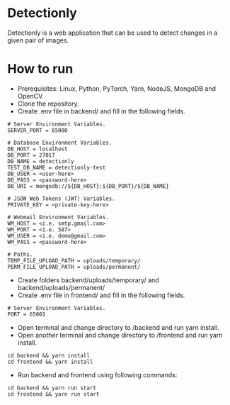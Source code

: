 # Detectionly
Detectionly is a web application that can be used to detect changes in a given pair of images.

# How to run

  - Prerequisites: Linux, Python, PyTorch, Yarn, NodeJS, MongoDB and OpenCV.
  - Clone the repository.
  - Create .env file in backend/ and fill in the following fields.
```
# Server Environment Variables.
SERVER_PORT = 65000

# Database Environment Variables.
DB_HOST = localhost
DB_PORT = 27017
DB_NAME = detectionly
TEST_DB_NAME = detectionly-test
DB_USER = <user-here>
DB_PASS = <password-here>
DB_URI = mongodb://${DB_HOST}:${DB_PORT}/${DB_NAME}

# JSON Web Tokens (JWT) Variables.
PRIVATE_KEY = <private-key-here>

# Webmail Environment Variables.
WM_HOST = <i.e. smtp.gmail.com>
WM_PORT = <i.e. 587>
WM_USER = <i.e. demo@gmail.com>
WM_PASS = <password-here>

# Paths.
TEMP_FILE_UPLOAD_PATH = uploads/temporary/
PERM_FILE_UPLOAD_PATH = uploads/permanent/
```

  - Create folders backend/uploads/temporary/ and backend/uploads/permanent/
  - Create .env file in frontend/ and fill in the following fields.
```
# Server Environment Variables.
PORT = 65001
```

  - Open terminal and change directory to /backend and run yarn install.
  - Open another terminal and change directory to /frontend and run yarn install.
```
cd backend && yarn install
cd frontend && yarn install
```
  - Run backend and frontend using following commands:
```
cd backend && yarn run start
cd frontend && yarn run start
```
